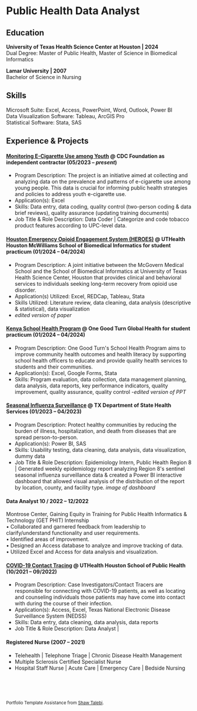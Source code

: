 # Public Health Data Analyst <br />

## Education
**University of Texas Health Science Center at Houston | 2024** <br />
Dual Degree: Master of Public Health, Master of Science in Biomedical Informatics

**Lamar University | 2007** <br />
Bachelor of Science in Nursing

## Skills
Microsoft Suite: Excel, Access, PowerPoint, Word, Outlook, Power BI <br />
Data Visualization Software: Tableau, ArcGIS Pro <br />
Statistical Software: Stata, SAS <br />

## Experience & Projects

#### [Monitoring E-Cigarette Use among Youth](https://www.cdcfoundation.org/programs/monitoring-e-cigarette-use-among-youth) @ CDC Foundation as independent contractor (05/2023 – _present_)
- Program Description: The project is an initiative aimed at collecting and analyzing data on the prevalence and patterns of e-cigarette use among young people. This data is crucial for informing public health strategies and policies to address youth e-cigarette use. <br />
- Application(s): Excel <br />
- Skills: Data entry, data coding, quality control (two-person coding & data brief reviews), quality assurance (updating training documents) <br />
- Job Title & Role Description: Data Coder | Categorize and code tobacco product features according to UPC-level data.

#### [Houston Emergency Opioid Engagement System (HEROES)](https://sbmi.uth.edu/heroes/) @ UTHealth Houston McWilliams School of Biomedical Informatics for student practicum (01/2024 – 04/2024)
- Program Description: A joint initiative between the McGovern Medical School and the School of Biomedical Informatics at University of Texas Health Science Center, Houston that provides clinical and behavioral services to individuals seeking long-term recovery from opioid use disorder. <br />
- Application(s) Utilized: Excel, REDCap, Tableau, Stata <br />
- Skills Utilized: Literature review, data cleaning, data analysis (descriptive & statistical), data visualization <br />
- _edited version of paper_

#### [Kenya School Health Program](https://www.onegoodturn.org/) @ One Good Turn Global Health for student practicum (01/2024 – 04/2024)
- Program Description: One Good Turn's School Health Program aims to improve community health outcomes and health literacy by supporting school health officers to educate and provide quality health services to students and their communities. <br />
- Application(s): Excel, Google Forms, Stata <br />
- Skills: Program evaluation, data collection, data management planning, data analysis, data reports, key performance indicators, quality improvement, quality assurance, quality control
-_edited version of PPT_

#### [Seasonal Influenza Surveillance](https://www.dshs.texas.gov/regional-local-health-operations/texas-public-health-region-8/public-health-region-8/public-health-region-8) @ TX Department of State Health Services (01/2023 – 04/2023)
- Program Description: Protect healthy communities by reducing the burden of illness, hospitalization, and death from diseases that are spread person-to-person. 
- Application(s): Power BI, SAS <br />
- Skills: Usability testing, data cleaning, data analysis, data visualization, dummy data <br />
- Job Title & Role Description: Epidemiology Intern, Public Health Region 8 | Generated weekly epidemiology report analyzing Region 8's sentinel seasonal influenza surveillance data & created a Power BI interactive dashboard that allowed visual analysis of the distribution of the report by location, county, and facility type.
_image of dashboard_

#### Data Analyst 10 / 2022 – 12/2022  
Montrose Center, Gaining Equity in Training for Public Health Informatics & Technology (GET PHIT) Internship <br />
•	Collaborated and garnered feedback from leadership to clarify/understand functionality and user requirements. <br />
•	Identified areas of improvement.<br />
•	Designed an Access database to analyze and improve tracking of data.<br />
•	Utilized Excel and Access for data analysis and visualization.<br />

#### [COVID-19 Contact Tracing](https://sph.uth.edu/landing/contact-tracing-sa/) @ UTHealth Houston School of Public Health (10/2021 – 09/2022)
- Program Description: Case Investigators/Contact Tracers are responsible for connecting with COVID-19 patients, as well as locating and counseling individuals those patients may have come into contact with during the course of their infection. <br />
- Application(s): Access, Excel, Texas National Electronic Disease Surveillance System (NEDSS)
- Skills: Data entry, data cleaning, data analysis, data reports
- Job Title & Role Description: Data Analyst | 

 #### Registered Nurse (2007 – 2021)
- Telehealth | Telephone Triage | Chronic Disease Health Management
- Multiple Sclerosis Certified Specialist Nurse
- Hospital Staff Nurse | Acute Care | Emergency Care | Bedside Nursing



<br />
<br />
<br />

<sub> Portfolio Template Assistance from [Shaw Talebi](https://medium.com/the-data-entrepreneurs/how-to-make-a-free-data-science-portfolio-website-with-github-pages-aa1e4965e155). </sub>


